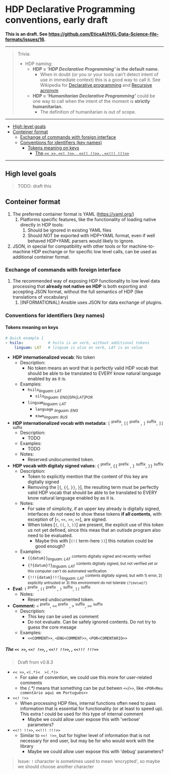 # HDP Declarative Programming conventions, early draft

**This is an draft. See <https://github.com/EticaAI/HXL-Data-Science-file-formats/issues/16>.**

---

> Trivia:
> - HDP naming:
>   - **HDP = _'HDP Declarative Programming'_ is the default name.**
>     - When in doubt (or you or your tools can't detect intent of use in immediate context) this is a good way to call it. See Wikipedia for [Declarative programming](https://en.wikipedia.org/wiki/Declarative_programming) and [Recursive acronym](https://en.wikipedia.org/wiki/Recursive_acronym)
>   - **HDP = _'Humanitarian Declarative Programming'_** could be one way to call when the intent of the moment is **strictly humanitarian.**
>     - The definition of humanitarian is out of scope.

---

<!-- TOC depthFrom:2 -->

- [High level goals](#high-level-goals)
- [Conteiner format](#conteiner-format)
    - [Exchange of commands with foreign interface](#exchange-of-commands-with-foreign-interface)
    - [Conventions for identifiers (key names)](#conventions-for-identifiers-key-names)
        - [Tokens meaning on keys](#tokens-meaning-on-keys)
            - [The `<< >>`, `<<! !>>`, , `<<!! !!>>`, , `<<!!! !!!>>`](#the----------)

<!-- /TOC -->

---


## High level goals

> TODO: draft this

<!-- 1. The highest end goal of HDP is ... -->


## Conteiner format

1. The preferred container format is YAML (https://yaml.org/)
    1. Platforms specific features, like the functionality of loading native
       directly in HDP tools:
        1. Should be ignored in existing YAML files
        2. Should NOT be exported with HDP+YAML format, even if well behaved
           HDP+YAML parsers would likely to ignore.
2. JSON, in special for compatibility with other tools or for
   machine-to-machine HDP exchange or for specific low level calls, can be
   used as additional conteiner format.

### Exchange of commands with foreign interface

1. The recommended way of exposing HDP functionality to low level data
  processing that **already not native on HDP** is both exporting and
  accepting JSON format, without the full semantics of HDP (like
  translations of vocabulary)
    1. [INFORMATIONAL] Ansible uses JSON for data exchange of plugins.

### Conventions for identifiers (key names)

#### Tokens meaning on keys

```yaml
# Quick example 1
- hsilo:           # hsilo is an verb, without additional tokens
    linguam: LAT   # linguam is also an verb, LAT is an value

```

- **HDP internationalized vocab**: No token
  - Description:
    - No token means an word that is perfectly valid HDP vocab that should be
      able to be translated to EVERY know natural language enabled by
      as it is.
  - Examples:
    - `hsilo`<sub><em>linguam: LAT</em></sub>
      - `silo`<sub><em>linguam: ENG|SPA|LAT|POR</em></sub>
    - `linguam`<sub><em>linguam: LAT</em></sub>
      - `language` <sub><em>linguam: ENG</em></sub>
      - `язык`<sub><em>linguam: RUS</em></sub>
- **HDP internationalized vocab with metadata**: `[` <sup>prefix</sup>,
  `[[` <sup>prefix</sup> , `]` <sup>suffix</sup>, `]]` <sup>suffix</sup>
  - Description:
    - TODO
  - Examples:
    - TODO
  - Notes:
    - Reserved undocumented token.
- **HDP vocab with digitaly signed values**: `{` <sup>prefix</sup>,
  `{{` <sup>prefix</sup> , `}` <sup>suffix</sup>, `}}` <sup>suffix</sup>
  - Description:
    - Token to explicitly mention that the content of this key are digitally
      signed
    - Removing the [`{`, `{{`, `}}`, `}`], the resulting term must be
      perfectly valid HDP vocab that should be able to be translated to EVERY
      know natural language enabled by as it is.
  - Notes:
    - For sake of simplicity, if an upper key already is digitally signed,
      interfaces do not need to show these tokens **if all contents**, with
      exception of [`<`, `<<`, `>>`, `>>`], are signed.
    - When tokes [`(`, `((`, `)`, `))`] are present, the explicit use of this
      token us not yet defined, since this meas that an outisde program
      also need to be evaluated.
      - Maybe this with [`(!(` term-here `))`] this notation could be good
        enough?
  - Examples:
    - `{{datum}}`<sub><em>linguam: LAT</em></sub> <sup>contents digitally
      signed and recently verified</sup>
    - `{?{datum}?}`<sub><em>linguam: LAT</em></sub> <sup>contents digitally
      signed, but not verified yet or this computer can't do automated
      verification</sup>
    - `{!!!{datum}!!!}`<sub><em>linguam: LAT</em></sub> <sup>contents
      digitally signed, but with 1) error, 2) explicitly untrusted or 3) this
      environment do not tolerate `{?{datum}?}`</sup>
- **Eval**: `(` <sup>prefix</sup>, `((` <sup>prefix</sup> , `)` <sup>suffix</sup>,
  `))` <sup>suffix</sup>
  - Notes:
    - Reserved undocumented token.
- **Comment:** `<` <sup>prefix</sup>, `<<` <sup>prefix</sup> ,
  `>` <sup>suffix</sup>, `>>` <sup>suffix</sup>
  - Description:
    - This key can be used as comment
    - Do not evaluate. Can be safely ignored contents. Do not try to guess
      the core mesage
  - Examples:
     - `<<COMMENT>>`, `<ENG<COMMENT>>`, `<POR<COMENTARIO>>`

##### The `<< >>`, `<<! !>>`, , `<<!! !!>>`, , `<<!!! !!!>>`

> Draft from v0.8.3

- `<< >>`,  `<(.*)<  >(.*)>`
  - For sake of convention, we could use this more for user-related comments
  - the _(.*)_ means that something can be put betwen `<<`/`>>`, like
    `<POR<Meu comentário aqui em Português>>`
- `<<! !>>`
  - When processing HDP files, internal functions often need to pass
    information that is essential for functionality (or at least to speed
    up). This extra ! could be used for this type of internal comment
    - Maybe we could allow user expose this with 'verbose' parameters?
- `<<!! !!>>`, `<<!!! !!!>>`
  - Similar to `<<! !>>`, but for higher level of information that is not
    necessary for end user, but may be for who would work with the library
    - Maybe we could allow user expose this with 'debug' parameters?

> Issue: `!` character is sometimes used to mean 'encrypted', so maybe we
  should choose another character

<!--
      - [`(`, `((`, `)`, `))`] are not recommended for generic comments
-->